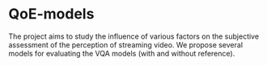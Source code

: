 # QoE-models
The project aims to study the influence of various factors on the subjective assessment of the perception of streaming video.  We propose several models for evaluating the VQA models (with and without reference).
